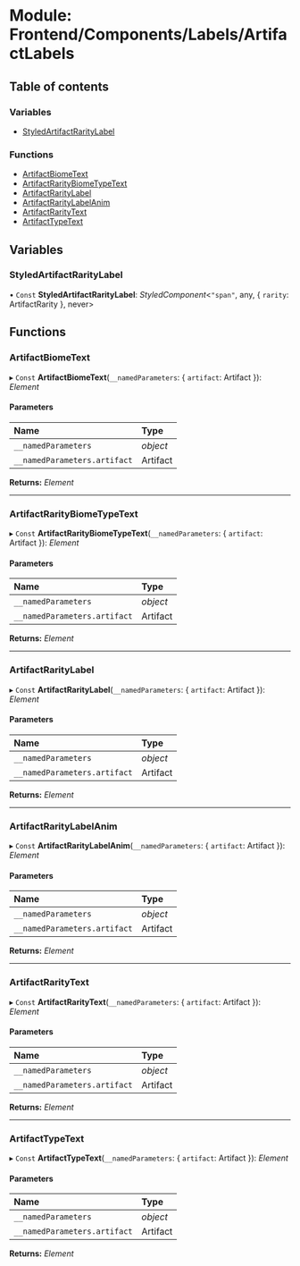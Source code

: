 # Module: Frontend/Components/Labels/ArtifactLabels

## Table of contents

### Variables

- [StyledArtifactRarityLabel](frontend_components_labels_artifactlabels.md#styledartifactraritylabel)

### Functions

- [ArtifactBiomeText](frontend_components_labels_artifactlabels.md#artifactbiometext)
- [ArtifactRarityBiomeTypeText](frontend_components_labels_artifactlabels.md#artifactraritybiometypetext)
- [ArtifactRarityLabel](frontend_components_labels_artifactlabels.md#artifactraritylabel)
- [ArtifactRarityLabelAnim](frontend_components_labels_artifactlabels.md#artifactraritylabelanim)
- [ArtifactRarityText](frontend_components_labels_artifactlabels.md#artifactraritytext)
- [ArtifactTypeText](frontend_components_labels_artifactlabels.md#artifacttypetext)

## Variables

### StyledArtifactRarityLabel

• `Const` **StyledArtifactRarityLabel**: _StyledComponent_<`"span"`, any, { `rarity`: ArtifactRarity }, never\>

## Functions

### ArtifactBiomeText

▸ `Const` **ArtifactBiomeText**(`__namedParameters`: { `artifact`: Artifact }): _Element_

#### Parameters

| Name                         | Type     |
| :--------------------------- | :------- |
| `__namedParameters`          | _object_ |
| `__namedParameters.artifact` | Artifact |

**Returns:** _Element_

---

### ArtifactRarityBiomeTypeText

▸ `Const` **ArtifactRarityBiomeTypeText**(`__namedParameters`: { `artifact`: Artifact }): _Element_

#### Parameters

| Name                         | Type     |
| :--------------------------- | :------- |
| `__namedParameters`          | _object_ |
| `__namedParameters.artifact` | Artifact |

**Returns:** _Element_

---

### ArtifactRarityLabel

▸ `Const` **ArtifactRarityLabel**(`__namedParameters`: { `artifact`: Artifact }): _Element_

#### Parameters

| Name                         | Type     |
| :--------------------------- | :------- |
| `__namedParameters`          | _object_ |
| `__namedParameters.artifact` | Artifact |

**Returns:** _Element_

---

### ArtifactRarityLabelAnim

▸ `Const` **ArtifactRarityLabelAnim**(`__namedParameters`: { `artifact`: Artifact }): _Element_

#### Parameters

| Name                         | Type     |
| :--------------------------- | :------- |
| `__namedParameters`          | _object_ |
| `__namedParameters.artifact` | Artifact |

**Returns:** _Element_

---

### ArtifactRarityText

▸ `Const` **ArtifactRarityText**(`__namedParameters`: { `artifact`: Artifact }): _Element_

#### Parameters

| Name                         | Type     |
| :--------------------------- | :------- |
| `__namedParameters`          | _object_ |
| `__namedParameters.artifact` | Artifact |

**Returns:** _Element_

---

### ArtifactTypeText

▸ `Const` **ArtifactTypeText**(`__namedParameters`: { `artifact`: Artifact }): _Element_

#### Parameters

| Name                         | Type     |
| :--------------------------- | :------- |
| `__namedParameters`          | _object_ |
| `__namedParameters.artifact` | Artifact |

**Returns:** _Element_
